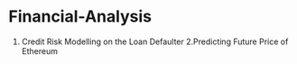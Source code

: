 # Financial-Analysis
1. Credit Risk Modelling on the Loan Defaulter
2.Predicting Future Price of Ethereum
